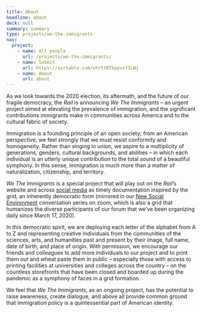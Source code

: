 ```yaml
---
title: About
headline: about
deck: null
summary: summary
type: projects/we-the-immigrants
nav:
  project:
    - name: All people
      url: /projects/we-the-immigrants/
    - name: Submit
      url: https://airtable.com/shrtYBTkppvsYILWj
    - name: About
      url: about
---
```

As we look towards the 2020 election, its aftermath, and the future of our fragile democracy, the *Rail* is announcing *We The Immigrants* – an urgent project aimed at elevating the prevalence of immigration, and the significant contributions immigrants make in communities across America and to the cultural fabric of society.

Immigration is a founding principle of an open society; from an American perspective, we feel strongly that we must resist conformity and homogeneity. Rather than singing in union, we aspire to a multiplicity of generations, genders, cultural backgrounds, and abilities – in which each individual is an utterly unique contribution to the total sound of a beautiful symphony. In this sense, immigration is much more than a matter of naturalization, citizenship, and territory.

*We The Immigrants* is a special project that will play out on the *Rail*’s website and across [social media](https://www.instagram.com/brooklynrail/?hl=en) as timely documentation inspired by the grid, an inherently democratic form (mirrored in our [New Social Environment](https://brooklynrail.org/events) conversation series on zoom, which is also a grid that humanizes the diverse participants of our forum that we’ve been organizing daily since March 17, 2020).

In this democratic spirit, we are deploying each letter of the alphabet from A to Z and representing creative individuals from the communities of the sciences, arts, and humanities past and present by their image, full name, date of birth, and place of origin. With permission, we encourage our friends and colleagues to add more individuals to our project and to print them out and wheat paste them in public – especially those with access to printing facilities at universities and colleges across the country – on the countless storefronts that have been closed and boarded up during the pandemic as a symphony of faces in a grid formation.

We feel that *We The Immigrants*, as an ongoing project, has the potential to raise awareness, create dialogue, and above all provide common ground that immigration policy is a quintessential part of American identity.